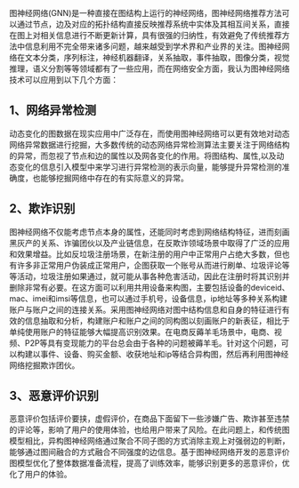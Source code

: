 图神经网络(GNN)是一种直接在图结构上运行的神经网络，图神经网络推荐方法可以通过节点，边及对应的拓扑结构直接反映推荐系统中实体及其相互间关系，直接在图上对相关信息进行不断更新计算，具有很强的归纳性，有效避免了传统推荐方法中信息利用不完全带来诸多问题，越来越受到学术界和产业界的关注。图神经网络在文本分类，序列标注，神经机器翻译，关系抽取，事件抽取，图像分类，视觉推理，语义分割等等领域都有了一些应用，而在网络安全方面，我认为图神经网络技术可以应用到以下几个方面：

## 1、网络异常检测
动态变化的图数据在现实应用中广泛存在，而使用图神经网络可以更有效地对动态网络异常数据进行挖掘，大多数传统的动态网络异常检测算法主要关注于网络结构的异常，而忽视了节点和边的属性以及网各变化的作用。将图结构、属性,以及动态变化的信息引入模型中来学习进行异常检测的表示向量，能够提升异常检测的准确度，也能够挖掘网络中存在的有实际意义的异常。

## 2、欺诈识别
图神经网络不仅能考虑节点本身的属性，还能同时考虑到网络结构特征，进而刻画黑灰产的关系、诈骗团伙以及产业链信息，在反欺诈领域场景中取得了广泛的应用和效果增益。比如反垃圾注册场景，在新注册的用户中正常用户占绝大多数，但也有许多非正常用户伪装成正常用户，企图获取一个账号从而进行刷单、垃圾评论等等活动，垃圾注册如果通过，就可能从事各种危害活动，因此在注册时将其识别并删除非常有必要。在这方面可以利用共用设备来构图，主要包括设备的deviceid、mac、imei和imsi等信息，也可以通过手机号，设备信息，ip地址等多种关系构建账户与账户之间的连接关系。采用图神经网络对图中结构信息和自身的特征进行有效的信息抽取和分析，构建账户和账户之间的同构图以刻画账户的新表征，相比于单纯使用账户的特征能够大幅提高识别效果。在电商反薅羊毛场景中，电商、视频、P2P等具有变现能力的平台总会由于各种的问题被薅羊毛。针对这个问题，可以构建以事件、设备、购买金额、收获地址和ip等结合异构图，然后再利用图神经网络挖掘欺诈团伙。

## 3、恶意评价识别
恶意评价包括评价要挟，虚假评价，在商品下面留下一些涉嫌广告、欺诈甚至违禁的评论等，影响了用户的使用体验，也给用户带来了风险。在此问题上，和传统图模型相比，异构图神经网络通过聚合不同子图的方式消除主观上对强弱边的判断，能够通过图间融合的方式融合不同强度的边信息。基于图神经网络开发的恶意评价图模型优化了整体数据准备流程，提高了训练效率，能够识别更多的恶意评价，优化了用户的体验。